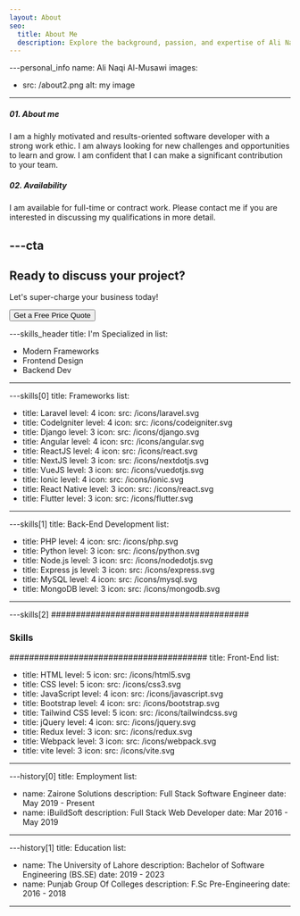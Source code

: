 ```yaml
---
layout: About
seo:
  title: About Me
  description: Explore the background, passion, and expertise of Ali Naqi Al-Musawi, a dedicated Software Engineer.
---
```


---personal_info
name: Ali Naqi Al-Musawi
images:

- src: /about2.png
  alt: my image

---

##### <span>01.</span> About me

I am a highly motivated and results-oriented software developer with a strong work ethic. I am always looking for new challenges and opportunities to learn and grow. I am confident that I can make a significant contribution to your team.

##### <span>02.</span> Availability

I am available for full-time or contract work. Please contact me if you are interested in discussing my qualifications in more detail.

## ---cta

## Ready to discuss your project?

Let's super-charge your business today!

<Button href="/contact">
  Get a Free Price Quote
</Button>

---skills_header
title: I'm Specialized in
list:

- Modern Frameworks
- Frontend Design
- Backend Dev

---

---skills[0]
title: Frameworks
list:

- title: Laravel
  level: 4
  icon:
  src: /icons/laravel.svg
- title: CodeIgniter
  level: 4
  icon:
  src: /icons/codeigniter.svg
- title: Django
  level: 3
  icon:
  src: /icons/django.svg
- title: Angular
  level: 4
  icon:
  src: /icons/angular.svg
- title: ReactJS
  level: 4
  icon:
  src: /icons/react.svg
- title: NextJS
  level: 3
  icon:
  src: /icons/nextdotjs.svg
- title: VueJS
  level: 3
  icon:
  src: /icons/vuedotjs.svg
- title: Ionic
  level: 4
  icon:
  src: /icons/ionic.svg
- title: React Native
  level: 3
  icon:
  src: /icons/react.svg
- title: Flutter
  level: 3
  icon:
  src: /icons/flutter.svg

---

---skills[1]
title: Back-End Development
list:

- title: PHP
  level: 4
  icon:
  src: /icons/php.svg
- title: Python
  level: 3
  icon:
  src: /icons/python.svg
- title: Node.js
  level: 3
  icon:
  src: /icons/nodedotjs.svg
- title: Express js
  level: 3
  icon:
  src: /icons/express.svg
- title: MySQL
  level: 4
  icon:
  src: /icons/mysql.svg
- title: MongoDB
  level: 3
  icon:
  src: /icons/mongodb.svg

---

---skills[2]
########################################

### Skills

########################################
title: Front-End
list:

- title: HTML
  level: 5
  icon:
  src: /icons/html5.svg
- title: CSS
  level: 5
  icon:
  src: /icons/css3.svg
- title: JavaScript
  level: 4
  icon:
  src: /icons/javascript.svg
- title: Bootstrap
  level: 4
  icon:
  src: /icons/bootstrap.svg
- title: Tailwind CSS
  level: 5
  icon:
  src: /icons/tailwindcss.svg
- title: jQuery
  level: 4
  icon:
  src: /icons/jquery.svg
- title: Redux
  level: 3
  icon:
  src: /icons/redux.svg
- title: Webpack
  level: 3
  icon:
  src: /icons/webpack.svg
- title: vite
  level: 3
  icon:
  src: /icons/vite.svg

---

---history[0]
title: Employment
list:

- name: Zairone Solutions
  description: Full Stack Software Engineer
  date: May 2019 - Present
- name: iBuildSoft
  description: Full Stack Web Developer
  date: Mar 2016 - May 2019

---

---history[1]
title: Education
list:

- name: The University of Lahore
  description: Bachelor of Software Engineering (BS.SE)
  date: 2019 - 2023
- name: Punjab Group Of Colleges
  description: F.Sc Pre-Engineering
  date: 2016 - 2018

---
